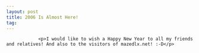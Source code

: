 ```yaml
---
layout: post
title: 2006 Is Almost Here!
tag: 
---
```



                <p>I would like to wish a Happy New Year to all my friends and relatives! And also to the visitors of mazedlx.net! :-D</p>
            

